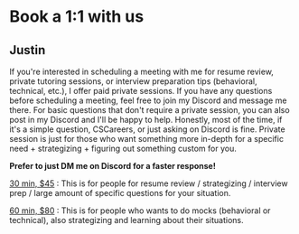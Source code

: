# Book a 1:1 with us

## Justin

If you're interested in scheduling a meeting with me for resume review, private tutoring sessions, or interview preparation tips (behavioral, technical, etc.), I offer paid private sessions. If you have any questions before scheduling a meeting, feel free to join my Discord and message me there. For basic questions that don't require a private session, you can also post in my Discord and I'll be happy to help. Honestly, most of the time, if it's a simple question, CSCareers, or just asking on Discord is fine. Private session is just for those who want something more in-depth for a specific need + strategizing + figuring out something custom for you.

**Prefer to just DM me on Discord for a faster response!**

[30 min, $45](https://zcal.co/i/WUQbQ7zf) : This is for people for resume review / strategizing / interview prep / large amount of specific questions for your situation.

[60 min, $80](https://zcal.co/i/ma8YmKxx) : This is for people who wants to do mocks (behavioral or technical), also strategizing and learning about their situations.
